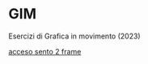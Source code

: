 # GIM
Esercizi di Grafica in movimento (2023)

[acceso sento 2 frame](Esercizio_1A/template/acceso_spento_2.html)
